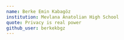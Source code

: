 ```yaml
---
name: Berke Emin Kabagöz
institution: Mevlana Anatolian High School
quote: Privacy is real power
github_user: berkekbgz
---
```

